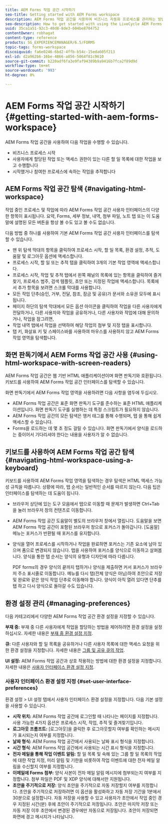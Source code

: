 ```yaml
---
title: AEM Forms 작업 공간 시작하기
seo-title: Getting started with AEM Forms workspace
description: AEM Forms 작업 공간을 사용하여 비즈니스 자동화 프로세스를 관리하는 방법을 시작합니다.
seo-description: How to get started with using the LiveCycle AEM Forms workspace to manage your business automation processes.
uuid: 35ca1a51-92c3-40d8-8de3-604be8704752
contentOwner: robhagat
content-type: reference
products: SG_EXPERIENCEMANAGER/6.5/FORMS
topic-tags: forms-workspace
discoiquuid: fa6e0246-6bd2-4ffb-b54c-15eda605f213
exl-id: d2a962b6-16be-4866-a856-5064f81c9610
source-git-commit: b220adf6fa3e9faf94389b9a9416b7fca2f89d9d
workflow-type: tm+mt
source-wordcount: '993'
ht-degree: 0%

---
```


# AEM Forms 작업 공간 시작하기 {#getting-started-with-aem-forms-workspace}

AEM Forms 작업 공간을 사용하여 다음 작업을 수행할 수 있습니다.

* 비즈니스 프로세스 시작
* 사용자에게 할당된 작업 또는 액세스 권한이 있는 다른 할 일 목록에 대한 작업을 보고 수행합니다
* 시작했거나 참여한 프로세스에 속하는 작업을 추적합니다

## AEM Forms 작업 공간 탐색 {#navigating-html-workspace}

작업 중인 프로세스 및 작업에 따라 AEM Forms 작업 공간 사용자 인터페이스의 다양한 항목이 표시됩니다. 요약, Forms, 세부 정보, 내역, 첨부 파일, 노트 탭 또는 이 도움말에 설명된 모든 버튼을 항상 볼 수도 있고 볼 수도 없습니다.

다음 방법 중 하나를 사용하여 기본 AEM Forms 작업 공간 사용자 인터페이스를 탐색할 수 있습니다.

* 맨 위 탐색 막대의 항목을 클릭하여 프로세스 시작, 할 일 목록, 환경 설정, 추적, 도움말 및 로그아웃 옵션에 액세스합니다.
* 프로세스 시작, 할 일 또는 추적 탭을 클릭하여 3개의 기본 작업 영역에 액세스합니다.
* 프로세스 시작, 작업 및 추적 탭에서 왼쪽 패널의 목록에 있는 항목을 클릭하여 즐겨찾기, 프로세스 범주, 검색 템플릿, 초안 또는 지정된 작업에 액세스합니다. 목록에서 추가 항목을 보려면 스크롤 막대를 사용합니다.
* 모든 작업 단추(승인, 거부, 전달, 참조, 잠금 및 공유)가 문서와 소유권 모두에 표시됩니다.
* 페이지 하단의 탐색 막대에서 모든 옵션 아이콘을 클릭하여 작업을 다른 사용자에게 전달하거나, 다른 사용자와 작업을 공유하거나, 다른 사용자와 작업에 대해 문의하거나, 작업을 잠그려면,
* 작업 내역 탭에서 작업을 선택하여 해당 작업의 첨부 및 지정 탭을 표시합니다.
* 탭 키, 화살표 키 및 스페이스바를 사용하여 마우스를 사용하지 않고 AEM Forms 작업 영역을 탐색합니다.

## 화면 판독기에서 AEM Forms 작업 공간 사용 {#using-html-workspace-with-screen-readers}

AEM Forms 작업 공간은 웹 기반 HTML 애플리케이션이며 화면 판독기와 호환됩니다. 키보드를 사용하여 AEM Forms 작업 공간 인터페이스를 탐색할 수 있습니다.

화면 판독기에서 AEM Forms 작업 영역을 사용하려면 다음 사항을 염두에 두십시오.

* AEM Forms 작업 공간은 표준 화면 판독기 도구를 준수하는 표준 HTML 애플리케이션입니다. 화면 판독기 도구를 실행하는 데 특정 스크립트가 필요하지 않습니다.
* AEM Forms 작업 공간의 모든 탐색은 앵커 태그를 통해 수행되며, 탭 을 통해 쉽게 액세스할 수 있습니다.
* Forms을 로드하는 데 몇 초 정도 걸릴 수 있습니다. 화면 판독기에서 양식을 로드하는 중이어서 기다리셔야 한다는 내용을 사용자가 알 수 없습니다.

## 키보드를 사용하여 AEM Forms 작업 공간 탐색 {#navigating-html-workspace-using-a-keyboard}

키보드를 사용하여 AEM Forms 작업 영역을 탐색하는 경우 탐색은 HTML 액세스 가능성 규칙을 따릅니다. 상황에 따라, 탭 순서는 일반적인 순서를 따르지 않는다. 다음 팁은 인터페이스를 탐색하는 데 도움이 됩니다.

* 브라우저 상단에 있는 도구 모음에서 탭으로 이동할 때 문제가 발생하면 Ctrl+Tab을 눌러 브라우저 창의 컨텐츠로 이동합니다.
* AEM Forms 작업 공간 도움말이 별도의 브라우저 창에서 열립니다. 도움말을 보면 AEM Forms 작업 공간이 포함된 브라우저 창으로 포커스가 돌아갑니다. [도움말] 메뉴는 포커스가 반환될 때 포커스를 유지합니다.
* 양식을 열어 프로세스를 시작하거나 작업을 완료하면 포커스는 기존 요소에 남아 있으며 폼으로 변경되지 않습니다. 탭을 사용하여 포커스를 양식으로 이동하고 살펴봅니다. 양식을 통한 탭 순서는 양식의 유형과 디자인에 따라 다릅니다.

   PDF forms의 경우 양식의 끝까지 탭하거나 양식을 제출하면 커서 포커스가 브라우저 주소 표시줄로 이동합니다. 메뉴를 다시 탭(전체 양식은 아님)하여 초안으로 저장 및 완료와 같은 양식 작업 단추로 이동해야 합니다. 양식이 아직 열려 있다면 단추를 탭 하고 다시 양식으로 돌아갈 수도 있습니다.

## 환경 설정 관리 {#managing-preferences}

다음 카테고리에서 다양한 AEM Forms 작업 공간 환경 설정을 지정할 수 있습니다.

**부재 중:** 부재 중 다른 사용자에게 작업을 할당하는 방법을 제어하려면 환경 설정을 설정하십시오. 자세한 내용은 [부재 중 환경 설정 지정](todo-lists.md#setting-out-of-office-preferences).

**큐:** 다른 사용자와 할 일 목록을 공유하거나 다른 사용자 목록에 대한 액세스 요청을 위한 환경 설정을 지정합니다. 자세한 내용은 [그룹 및 공유 큐의 작업](todo-lists.md#working-with-tasks-from-group-and-shared-queues).

**UI 설정:** AEM Forms 작업 공간과 상호 작용하는 방법에 대한 환경 설정을 지정합니다. 자세한 내용은 [사용자 인터페이스 환경 설정 지정](#set-user-interface-preferences).

### 사용자 인터페이스 환경 설정 지정 {#set-user-interface-preferences}

환경 설정 > UI 설정 탭에서 사용자 인터페이스 환경 설정을 지정합니다. 다음 기본 설정을 사용할 수 있습니다.

* **시작 위치:** AEM Forms 작업 공간에 로그인할 때 나타나는 페이지를 지정합니다. 사용 가능한 4가지 옵션은 프로세스 시작, 작업, 추적 및 즐겨찾기입니다.
* **로그아웃 프롬프트:** [로그아웃]을 클릭한 후 로그아웃할지 여부를 확인하는 메시지가 표시되는지 여부를 지정합니다.
* **날짜 형식:** AEM Forms 작업 공간에서 사용되는 날짜 표시 형식을 지정합니다.
* **시간 형식**: AEM Forms 작업 공간에서 사용되는 시간 표시 형식을 지정합니다.
* **전자 메일을 통해 작업 이벤트 알림:** 할 일 목록 및 속해 있는 그룹 할 일 목록의 작업에 대한 작업 지정, 미리 알림 및 기한을 비롯하여 작업 이벤트에 대한 전자 메일 알림을 수신할지 여부를 지정합니다.
* **이메일에 Forms 첨부:** 양식 사본이 전자 메일 알림 메시지에 첨부되는지 여부를 지정합니다. 첨부 파일은 PDF 및 XDP 양식에 대해서만 지원됩니다.
* **초안을 주기적으로 저장:** 양식 초안을 주기적으로 자동 저장할지 여부를 지정합니다. 초안을 주기적으로 저장하려면 이 옵션을 활성화하고 자동 저장 기간을 1분에서 30분으로 설정합니다. 자동 저장을 사용할 수 있고 사용자가 초안에서 작업 중인 경우 지정된 시간(분) 후에 초안이 주기적으로 저장됩니다. 초안은 마지막 저장 또는 자동 저장 이후 초안에서 변경된 경우에만 자동으로 저장됩니다. 초안이 저장되면 화면에 경고 메시지가 나타납니다.
